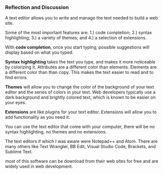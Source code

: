 ### Reflection and Discussion
A text editor allows you to write and manage the text needed to build a web site. 

Some of the most important features are: 1.) code completion; 2.) syntax highlighting; 3.) a variety of themes; and 4.) a selection of extensions.

With **code completion**, once you start typing, possible suggestions will display based on what you typed.

**Syntax highlighting** takes the text you type, and makes it more noticeable by colorizing it. Attributes are a different color than elements. Elements are a different color than 
than copy. This makes the text easier to read and to find errors. 

**Themes** will allow you to change the color of the background of your text editor and the series of colors in your text. Web developers typically use a dark background and
brightly colored text, which is known to be easier on your eyes.

**Extensions** are like plugins for your text editor. Extensions will allow you to add functionality as you need it.

You can use the text editor that come with your computer, there will be no syntax highlighting, no themes and no extensions. 

The text editors if which I was aware were Notepad++ and Atom. There are many others like Text Wrangler, BB Edit, Visual Studio Code, Brackets, and Sublime Text.

most of this software can be download from their web sites for free and are widely used in web development.
